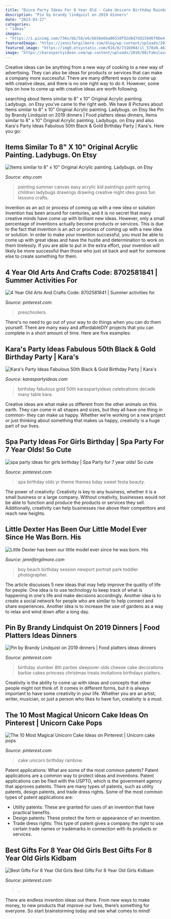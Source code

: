 ```yaml
---
title: "Disco Party Ideas For 8 Year Old - Cake Unicorn Birthday Rainbow"
description: "Pin by brandy lindquist on 2019 dinners"
date: "2023-03-27"
categories:
- "ideas"
images:
- "https://i.pinimg.com/736x/bb/58/e6/bb58e6ba0653df92d8d7dd159d6f0be4.jpg"
featuredImage: "https://jennifergilmore.com/blog/wp-content/uploads/2014/10/gilmore_studios_family_portrait_photo_at_the_park_rustic_woods_balloons_colorful_outfit_newport_beach_orange_county_2_year_old_boy_toddler_blog_02.jpg"
featured_image: "https://img0.etsystatic.com/016/0/7316904/il_570xN.463962222_kb5x.jpg"
image: "https://karaspartyideas.com/wp-content/uploads/2016/08/Fabulous-50-Black-Gold-Birthday-Party-via-Karas-Party-Ideas-KarasPartyIdeas.com7_.jpg"
---
```



Creative ideas can be anything from a new way of cooking to a new way of advertising. They can also be ideas for products or services that can make a company more successful. There are many different ways to come up with creative ideas, and there is no one right way to do it. However, some tips on how to come up with creative ideas are worth following.

	

		
searching about Items similar to 8&quot; x 10&quot; Original Acrylic painting. Ladybugs. on Etsy you've came to the right web. We have 8 Pictures about Items similar to 8&quot; x 10&quot; Original Acrylic painting. Ladybugs. on Etsy like Pin by Brandy Lindquist on 2019 dinners | Food platters ideas dinners, Items similar to 8&quot; x 10&quot; Original Acrylic painting. Ladybugs. on Etsy and also Kara&#039;s Party Ideas Fabulous 50th Black &amp; Gold Birthday Party | Kara&#039;s. Here you go:
		
    
## Items Similar To 8&quot; X 10&quot; Original Acrylic Painting. Ladybugs. On Etsy

<img loading=lazy src="https://img0.etsystatic.com/016/0/7316904/il_570xN.463962222_kb5x.jpg" onerror="this.onerror=null;this.src='https://tse2.mm.bing.net/th?id=OIP.l2434S-mhhRTBiaw8n2E1QHaJ4&amp;pid=15.1';" alt="Items similar to 8&quot; x 10&quot; Original Acrylic painting. Ladybugs. on Etsy">

_Source: etsy.com_

>painting summer canvas easy acrylic kid paintings paint spring children ladybugs drawings drawing creative night idea grass fun lessons crafts. 

	

Invention as an act or process of coming up with a new idea or solution
Invention has been around for centuries, and it is no secret that many creative minds have come up with brilliant new ideas. However, only a small percentage of inventions actually become products or services. This is due to the fact that invention is an act or process of coming up with a new idea or solution. In order to make your invention successful, you must be able to come up with great ideas and have the hustle and determination to work on them tirelessly. If you are able to put in the extra effort, your invention will likely be more successful than those who just sit back and wait for someone else to create something for them.

    
## 4 Year Old Arts And Crafts Code: 8702581841 | Summer Activities For

<img loading=lazy src="https://i.pinimg.com/736x/62/b2/29/62b229f1f36b0eea83f5daec0a55cbb9.jpg" onerror="this.onerror=null;this.src='https://tse1.mm.bing.net/th?id=OIP.wyBoKwtgKl3KvImjgnX2cAHaLZ&amp;pid=15.1';" alt="4 Year Old Arts And Crafts Code: 8702581841 | Summer activities for">

_Source: pinterest.com_

>preschoolers. 

	

There's no need to go out of your way to do things when you can do them yourself. There are many easy and affordableDIY projects that you can complete in a short amount of time. Here are five examples: 

    
## Kara&#039;s Party Ideas Fabulous 50th Black &amp; Gold Birthday Party | Kara&#039;s

<img loading=lazy src="https://karaspartyideas.com/wp-content/uploads/2016/08/Fabulous-50-Black-Gold-Birthday-Party-via-Karas-Party-Ideas-KarasPartyIdeas.com7_.jpg" onerror="this.onerror=null;this.src='https://tse2.mm.bing.net/th?id=OIP.zauNrM6AywIvQtCGZ6kCtAHaJ3&amp;pid=15.1';" alt="Kara&#039;s Party Ideas Fabulous 50th Black &amp; Gold Birthday Party | Kara&#039;s">

_Source: karaspartyideas.com_

>birthday fabulous gold 50th karaspartyideas celebrations decade many table kara. 

	

Creative ideas are what make us different from the other animals on this earth. They can come in all shapes and sizes, but they all have one thing in common- they can make us happy. Whether we’re working on a new project or just thinking about something that makes us happy, creativity is a huge part of our lives.

    
## Spa Party Ideas For Girls Birthday | Spa Party For 7 Year Olds! So Cute

<img loading=lazy src="https://s-media-cache-ak0.pinimg.com/736x/b2/93/f6/b293f6e561a35317288bc0820d7a7c54.jpg" onerror="this.onerror=null;this.src='https://tse2.mm.bing.net/th?id=OIP.7RN69EBWZC19qgJ4VIRwjwHaLE&amp;pid=15.1';" alt="spa party ideas for girls birthday | Spa Party for 7 year olds! So cute">

_Source: pinterest.com_

>spa birthday olds yr theme themes bday sweet festa beauty. 

	

The power of creativity:
Creativity is key to any business, whether it is a small business or a large company. Without creativity, businesses would not be able to function and produce the products or services they sell. Additionally, creativity can help businesses rise above their competitors and reach new heights.

    
## Little Dexter Has Been Our Little Model Ever Since He Was Born. His

<img loading=lazy src="https://jennifergilmore.com/blog/wp-content/uploads/2014/10/gilmore_studios_family_portrait_photo_at_the_park_rustic_woods_balloons_colorful_outfit_newport_beach_orange_county_2_year_old_boy_toddler_blog_02.jpg" onerror="this.onerror=null;this.src='https://tse1.mm.bing.net/th?id=OIP.U2AXwoYrHTMzufUc0myZEwHaFS&amp;pid=15.1';" alt="Little Dexter has been our little model ever since he was born. His">

_Source: jennifergilmore.com_

>boy beach birthday session newport portrait park toddler photographer. 

	

The article discusses 5 new ideas that may help improve the quality of life for people. One idea is to use technology to keep track of what is happening in one's life and make decisions accordingly. Another idea is to create a social network for people who are similar to help connect and share experiences. Another idea is to increase the use of gardens as a way to relax and wind down after a long day.

    
## Pin By Brandy Lindquist On 2019 Dinners | Food Platters Ideas Dinners

<img loading=lazy src="https://i.pinimg.com/736x/2b/38/d1/2b38d16e8fe80b670115bcaf1b367ee2--slumber-parties-girl-parties.jpg" onerror="this.onerror=null;this.src='https://tse1.mm.bing.net/th?id=OIP.O5OqCU0cOOOPNJnpyhx0tQHaJ6&amp;pid=15.1';" alt="Pin by Brandy Lindquist on 2019 dinners | Food platters ideas dinners">

_Source: pinterest.com_

>birthday slumber 8th parties sleepover olds cheese cake decorations barbie cakes princess christmas treats invitations birthdays platters. 

	

Creativity is the ability to come up with ideas and concepts that other people might not think of. It comes in different forms, but it is always important to have some creativity in your life. Whether you are an artist, writer, musician, or just a person who likes to have fun, creativity is a must.

    
## The 10 Most Magical Unicorn Cake Ideas On Pinterest | Unicorn Cake Pops

<img loading=lazy src="https://i.pinimg.com/736x/bb/58/e6/bb58e6ba0653df92d8d7dd159d6f0be4.jpg" onerror="this.onerror=null;this.src='https://tse2.mm.bing.net/th?id=OIP.lXHNxhxvWzyS9HQKUTuBkwHaK8&amp;pid=15.1';" alt="The 10 Most Magical Unicorn Cake Ideas on Pinterest | Unicorn cake pops">

_Source: pinterest.com_

>cake unicorn birthday rainbow. 

	

Patent applications: What are some of the most common patents?
Patent applications are a common way to protect ideas and inventions. Patent applications can be filed with the USPTO, which is the government agency that approves patents. There are many types of patents, such as utility patents, design patents, and trade dress rights. Some of the most common types of patent applications are: 
- Utility patents: These are granted for uses of an invention that have practical benefits. 
- Design patents: These protect the form or appearance of an invention. 
- Trade dress rights: This type of patent gives a company the right to use certain trade names or trademarks in connection with its products or services.

    
## Best Gifts For 8 Year Old Girls Best Gifts For 8 Year Old Girls Kidbam

<img loading=lazy src="https://i.pinimg.com/736x/e9/9e/8b/e99e8bb44149e49cad13bfaf22f92a71.jpg" onerror="this.onerror=null;this.src='https://tse1.mm.bing.net/th?id=OIP.vJjoyp9AP2RsE_ahcCfqcgHaPH&amp;pid=15.1';" alt="Best Gifts For 8 Year Old Girls Best Gifts For 8 Year Old Girls Kidbam">

_Source: pinterest.com_

>. 

	

There are endless invention ideas out there. From new ways to make money, to new products that improve our lives, there’s something for everyone. So start brainstorming today and see what comes to mind!

